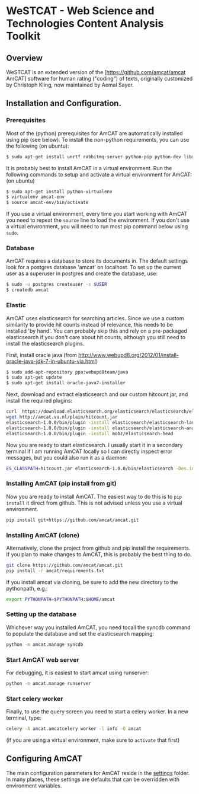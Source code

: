 WeSTCAT - Web Science and Technologies Content Analysis Toolkit
==========================================

## Overview
WeSTCAT is an extended version of the [https://github.com/amcat/amcat AmCAT] software for human rating ("coding") of texts, originally customized by Christoph Kling, now maintained by Aemal Sayer.

## Installation and Configuration.

### Prerequisites

Most of the (python) prerequisites for AmCAT are automatically installed using pip (see below). To install the non-python requirements, you can use the following (on ubuntu):

```sh
$ sudo apt-get install unrtf rabbitmq-server python-pip python-dev libxml2-dev libxslt-dev lib32z1-dev postgresql postgresql-server-dev-9.1 postgresql-contrib-9.1
```

It is probably best to install AmCAT in a virtual environment. Run the following commands to setup and activate a virtual environment for AmCAT: (on ubuntu)

```sh
$ sudo apt-get install python-virtualenv
$ virtualenv amcat-env
$ source amcat-env/bin/activate
```

If you use a virtual environment, every time you start working with AmCAT you need to repeat the `source` line to load the environment. If you don't use a virtual environment, you will need to run most pip command below using `sudo`. 

### Database

AmCAT requires a database to store its documents in. The default settings look for a postgres database 'amcat' on localhost. To set up the current user as a superuser in postgres and create the database, use:

```sh
$ sudo -u postgres createuser -s $USER
$ createdb amcat
```

### Elastic

AmCAT uses elasticsearch for searching articles. Since we use a custom similarity to provide hit counts instead of relevance, this needs to be installed 'by hand'. You can probably skip this and rely on a pre-packaged elasticsearch if you don't care about hit counts, although you still need to install the elasticsearch plugins.

First, install oracle java (from http://www.webupd8.org/2012/01/install-oracle-java-jdk-7-in-ubuntu-via.html)

```sh
$ sudo add-apt-repository ppa:webupd8team/java
$ sudo apt-get update
$ sudo apt-get install oracle-java7-installer
```

Next, download and extract elasticsearch and our custom hitcount jar, and install the required plugins:

```sh
curl  https://download.elasticsearch.org/elasticsearch/elasticsearch/elasticsearch-1.0.0.tar.gz | tar xvz
wget http://amcat.vu.nl/plain/hitcount.jar
elasticsearch-1.0.0/bin/plugin -install elasticsearch/elasticsearch-lang-python/1.2.0
elasticsearch-1.0.0/bin/plugin -install elasticsearch/elasticsearch-analysis-icu/1.12.0
elasticsearch-1.0.0/bin/plugin -install mobz/elasticsearch-head
```

Now you are ready to start elasticsearch. I usually start it in a secondary terminal if I am running AmCAT locally so I can directly inspect error messages, but you could also run it as a daemon:

```sh
ES_CLASSPATH=hitcount.jar elasticsearch-1.0.0/bin/elasticsearch -Des.index.similarity.default.type=nl.vu.amcat.HitCountSimilarityProvider
```

### Installing AmCAT (pip install from git)

Now you are ready to install AmCAT. The easiest way to do this is to `pip install` it direct from github. 
This is not advised unless you use a virtual environment.

```sh
pip install git+https://github.com/amcat/amcat.git
```

### Installing AmCAT (clone)

Alternatively, clone the project from github and pip install the requirements. If you plan to make changes to 
AmCAT, this is probably the best thing to do. 

```sh
git clone https://github.com/amcat/amcat.git
pip install -r amcat/requirements.txt
```

If you install amcat via cloning, be sure to add the new directory to the pythonpath, e.g.:

```sh
export PYTHONPATH=$PYTHONPATH:$HOME/amcat
```

### Setting up the database

Whichever way you installed AmCAT, you need tocall the syncdb command to populate the database and set the elasticsearch mapping:

```sh
python -m amcat.manage syncdb
```

### Start AmCAT web server

For debugging, it is easiest to start amcat using runserver:

```sh
python -m amcat.manage runserver
```

### Start celery worker

Finally, to use the query screen you need to start a celery worker. In a new terminal, type:

```sh
celery -A amcat.amcatcelery worker -l info -Q amcat
```

(if you are using a virtual environment, make sure to `activate` that first)

## Configuring AmCAT

The main configuration parameters for AmCAT reside in the [settings](https://github.com/amcat/amcat/tree/master/settings) folder. In many places, these settings are defaults that can be overridden with environment variables. 
